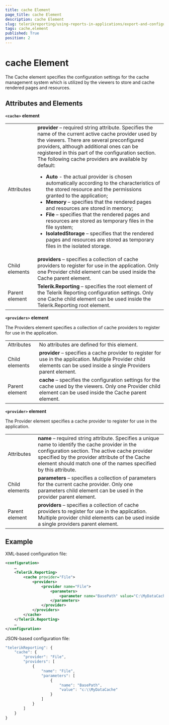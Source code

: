 ```yaml
---
title: cache Element
page_title: cache Element 
description: cache Element
slug: telerikreporting/using-reports-in-applications/export-and-configure/configure-the-report-engine/cache-element
tags: cache,element
published: True
position: 2
---
```

<style>
table th:first-of-type {
    width: 10%;
}
table th:nth-of-type(2) {
    width: 90%;
}
</style>

# cache Element

The Cache element specifies the configuration settings for the cache management system which is utilized by the viewers to store and cache rendered pages and resources. 

## Attributes and Elements

__`<cache>` element__ 

|   |   |
| ------ | ------ |
|Attributes|__provider__ – required string attribute. Specifies the name of the current active cache provider used by the viewers. There are several preconfigured providers, although additional ones can be registered in this part of the configuration section. The following cache providers are available by default:<ul><li>__Auto__ - the actual provider is chosen automatically according to the characteristics of the stored resource and the permissions granted to the application;</li><li>__Memory__ – specifies that the rendered pages and resources are stored in memory;</li><li>__File__ – specifies that the rendered pages and resources are stored as temporary files in the file system;</li><li>__IsolatedStorage__ – specifies that the rendered pages and resources are stored as temporary files in the isolated storage.</li></ul>|
|Child elements|__providers__ – specifies a collection of cache providers to register for use in the application. Only one Provider child element can be used inside the Cache parent element.|
|Parent element|__Telerik.Reporting__ – specifies the root element of the Telerik Reporting configuration settings. Only one Cache child element can be used inside the Telerik.Reporting root element.|

__`<providers>` element__ 

The Providers element specifies a collection of cache providers to register for use in the application.

|   |   |
| ------ | ------ |
|Attributes|No attributes are defined for this element.|
|Child elements|__provider__ – specifies a cache provider to register for use in the application. Multiple Provider child elements can be used inside a single Providers parent element.|
|Parent element|__cache__ – specifies the configuration settings for the cache used by the viewers. Only one Provider child element can be used inside the Cache parent element.|

__`<provider>` element__ 

The Provider element specifies a cache provider to register for use in the application.

|   |   |
| ------ | ------ |
|Attributes|__name__ – required string attribute. Specifies a unique name to identify the cache provider in the configuration section. The active cache provider specified by the provider attribute of the Cache element should match one of the names specified by this attribute.|
|Child elements|__parameters__ – specifies a collection of parameters for the current cache provider. Only one parameters child element can be used in the provider parent element.|
|Parent element|__providers__ – specifies a collection of cache providers to register for use in the application. Multiple provider child elements can be used inside a single providers parent element.|

## Example

XML-based configuration file:
    
````xml
<configuration>
    …
    <Telerik.Reporting>
        <cache provider="File">
            <providers>
                <provider name="File">
                    <parameters>
                        <parameter name="BasePath" value="C:\MyDataCache" />
                    </parameters>
                </provider>
            </providers>
        </cache>
    </Telerik.Reporting>
    …
</configuration>
````

JSON-based configuration file:
    
````js
"telerikReporting": {
	"cache": {
		"provider": "File",
		"providers": [
			{
				"name": "File",
				"parameters": [
					{
						"name": "BasePath",
						"value": "c:\\MyDataCache"
					}
				]
			}
		]
	}
}
````

